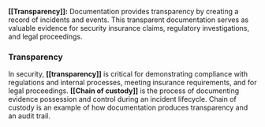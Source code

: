 **[[Transparency]]:** Documentation provides transparency by creating a record of incidents and events. This transparent documentation serves as valuable evidence for security insurance claims, regulatory investigations, and legal proceedings.

### **Transparency**

In security, **[[transparency]]** is critical for demonstrating compliance with regulations and internal processes, meeting insurance requirements, and for legal proceedings. **[[Chain of custody]]** is the process of documenting evidence possession and control during an incident lifecycle. Chain of custody is an example of how documentation produces transparency and an audit trail.
